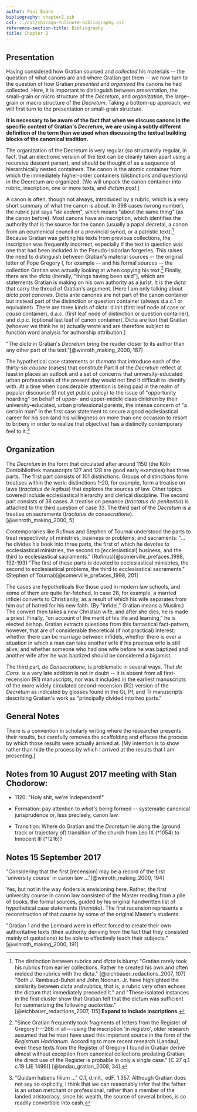 ```yaml
---
author: Paul Evans
bibliography: chapter2.bib
csl: ../csl/chicago-fullnote-bibliography.csl
reference-section-title: Bibliography
title: Chapter 2
---
```

## Presentation

Having considered how Gratian sourced and *collected* his materials
-- the question of what canons are and where Gratian got them --
we now turn to the question of how Gratian *presented* and *organized*
the canons he had collected. Here, it is important to distinguish
between *presentation*, the small-grain or micro structure of the
*Decretum*, and *organization*, the large-grain or macro structure
of the *Decretum*. Taking a bottom-up approach, we will first turn
to the presentation or small-grain structure.

**It is necessary to be aware of the fact that when we discuss
canons in the specific context of Gratian's *Decretum*, we are using
a subtly different definition of the term than we used when discussing
the textual building blocks of the canonical tradition.**

The organization of the Decretum is very regular (so structurally
regular, in fact, that an electronic version of the text can be
cleanly taken apart using a recursive descent parser), and should
be thought of as a sequence of hierarchically nested containers.
The canon is the atomic container from which the immediately
higher-order containers (distinctions and questions) in the Decretum
are organized. [We will unpack the canon container into rubric,
inscription, one or more texts, and *dictum* *post*.]

A canon is often, though not always, introduced by a rubric, which
is a very short summary of what the canon is about. In 398 cases
(wrong number), the rubric just says "*de eodem*", which means
"about the same thing" (as the canon before). Most canons have an
inscription, which identifies the authority that is the source for
the canon (usually a papal decretal, a canon from an ecumenical
council or a provincial synod, or a patristic text).[^eichbauer]
Because Gratian was getting his texts from previous collections,
the inscription was frequently incorrect, especially if the text
in question was one that had been included in the Pseudo-Isidorian
forgeries. This raises the need to distinguish between Gratian's
material sources -- the original letter of Pope Gregory I, for
example -- and his formal sources -- the collection Gratian was
actually looking at when copying his text.[^register] Finally, there
are the *dicta* (literally, "things having been said"), which are
statements Gratian is making on his own authority as a jurist. It
is the *dicta* that carry the thread of Gratian's argument. [Here
I am only talking about *dicta post canones*. Dicta ante canones
are not part of the canon container but instead part of the distinction
or question container (always d.a.c.1 or equivalent). There are
three kinds of dicta: d.init (first leaf node of case or *causa*
container), d.a.c.  (first leaf node of distinction or question
container), and d.p.c.  (optional last leaf of canon container).
Dicta are text that Gratian (whoever we think he is) actually wrote
and are therefore subject to function word analysis for authorship
attribution.]

[^eichbauer]: The distinction between rubrics and *dicta* is blurry:
"Gratian rarely took his rubrics from earlier collections. Rather
he created his own and often melded the rubrics with the dicta."
[@eichbauer_redactions_2007, 107] "Both J. Rambaud-Buhot and John
Noonan, Jr. have highlighted the similarity between dicta and
rubrics, that is, a rubric very often echoes the dictum that
immediately preceded it." and "These isolated instances in the first
cluster show that Gratian felt that the dictum was sufficient for
summarizing the following *auctoritas*." [@eichbauer_redactions_2007,
115] **Expand to include inscriptions.**

[^register]: "Since Gratian frequently took fragments of letters
from the Register of Gregory I---266 in all---using the inscription
'in registro', older research assumed that he must have used this
important source in the form of the *Registrum Hadrianum*. According
to more recent research (Landau), even these texts from the Register
of Gregory I found in Gratian derive almost without exception from
canonical collections predating Gratian; the direct use of the
Register is probable in only a single case." [C.27 q.1 c.19 (JE
1496)] [@landau_gratian_2008, 34].

"The *dicta* in Gratian's *Decretum* bring the reader closer to its
author than any other part of the text."[@winroth_making_2000, 187]

The hypothetical case statements or *themata* that introduce each
of the thirty-six *causae* (cases) that constitute Part II of the
*Decretum* reflect at least in places an outlook and a set of
concerns that university-educated urban professionals of the present
day would not find it difficult to identify with. At a time when
considerable attention is being paid in the realm of popular discourse
(if not yet public policy) to the issue of "opportunity hoarding"
on behalf of upper- and upper-middle class children by their
university-educated, urban professional parents, the intense concern
of "a certain man" in the first case statement to secure a good
ecclesiastical career for his son (and his willingness on more than
one occasion to resort to bribery in order to realize that objective)
has a distinctly contemporary feel to it.[^3]

## Organization

The *Decretum* in the form that circulated after around 1150 (the
Köln Dombibliothek manuscripts 127 and 128 are good early examples)
has three parts. The first part consists of 101 distinctions. Groups
of distinctions form treatises within the work: distinctions 1-20,
for example, form a treatise on laws (*tractatus de legibus*) that
explores the sources of law. Other topics covered include ecclesiastical
hierarchy and clerical discipline. The second part consists of 36
cases. A treatise on penance (*tractatus de penitentia*) is attached
to the third question of case 33. The third part of the *Decretum*
is a treatise on sacraments (*tractatus de consecratione*).
[@winroth_making_2000, 5]

Contemporaries like Rufinus and Stephen of Tournai understood the
parts to treat respectively of ministries, business or problems,
and sacraments: "... he divides his book into three parts, the first
of which he devotes to ecclesiastical ministries, the second to
[ecclesiastical] business, and the third to ecclesiastical sacraments."
(Rufinus)[@somerville_prefaces_1998, 192-193] "The first of these
parts is devoted to ecclesiastical ministries, the second to
ecclesiastical problems, the third to ecclesiastical sacraments."
(Stephen of Tournai)[@somerville_prefaces_1998, 201]

The cases are hypotheticals like those used in modern law schools,
and some of them are quite far-fetched. In case 28, for example, a
married infidel converts to Christianity, as a result of which his
wife separates from him out of hatred for his new faith. (By
"infidel," Gratian means a Muslim.) The convert then takes a new
Christian wife, and after she dies, he is made a priest. Finally,
"on account of the merit of his life and learning," he is elected
bishop. Gratian extracts questions from this fantastical fact-pattern,
however, that are of considerable theoretical (if not practical)
interest: whether there can be marriage between infidels, whether
there is ever a situation in which a man can take another wife if
his previous wife is still alive; and whether someone who had one
wife before he was baptized and another wife after he was baptized
should be considered a bigamist.

The third part, *de Consecratione*, is problematic in several ways.
That *de Cons.* is a very late addition is not in doubt -- it is
absent from all first-recension (R1) manuscripts, nor was it included
in the earliest manuscripts of the more widely circulated
second-recension (R2) version of the *Decretum* as indicated by
glosses found in the Gt, Pf, and Tr manuscripts describing Gratian's
work as "principally divided into two parts."

## General Notes

There is a convention in scholarly writing where the researcher
presents their results, but carefully removes the scaffolding and
effaces the process by which those results were actually arrived
at. [My intention is to show rather than hide the process by which
I arrived at the results that I am presenting.]

## Notes from 10 August 2017 meeting with Stan Chodorow:

-   1120: "Holy shit, we're independent!"

-   Formation: pay attention to *what's* being formed -- systematic
    canonical jurisprudence or, less precisely, canon law.

-   Transition: Where do Gratian and the *Decretum* lie along the
    (ground track or trajectory of) transition of the church from
    Leo IX (†1054) to Innocent III (†1216)?

## Notes 15 September 2017

"Considering that the first [recension] may be a record of the first
'university course' in canon law ..."[@winroth_making_2000, 194]

Yes, but not in the way Anders is envisioning here. Rather, the
first university course in canon law consisted of the Master reading
from a pile of books, the formal sources, guided by his original
handwritten list of hypothetical case statements (*themata*). The
first recension represents a reconstruction of that course by some
of the original Master's students.

"Gratian 1 and the Lombard were in effect forced to create their
own authoritative texts (their authority deriving from the fact
that they consisted mainly of quotations) to be able to effectively
teach their subjects."[@winroth_making_2000, 191]

[^3]: "Quidam habens filium ..." C.1, d.init., edF. 1.357. Although
Gratian does not say so explicitly, I think that we can reasonably
infer that the father is an urban merchant or professional, rather
than a member of the landed aristocracy, since his wealth, the
source of several bribes, is so readily convertible into cash.

